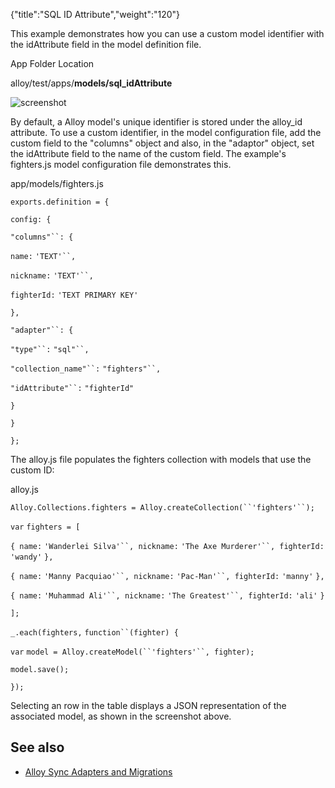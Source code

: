 {"title":"SQL ID Attribute","weight":"120"}

This example demonstrates how you can use a custom model identifier with the idAttribute field in the model definition file.

App Folder Location

alloy/test/apps/**models/sql\_idAttribute**

![screenshot](/Images/appc/download/attachments/41845723/screenshot.png)

By default, a Alloy model's unique identifier is stored under the alloy\_id attribute. To use a custom identifier, in the model configuration file, add the custom field to the "columns" object and also, in the "adaptor" object, set the idAttribute field to the name of the custom field. The example's fighters.js model configuration file demonstrates this.

app/models/fighters.js

`exports.definition = {`

`config: {`

`"columns"``: {`

`name:` `'TEXT'``,`

`nickname:` `'TEXT'``,`

`fighterId:` `'TEXT PRIMARY KEY'`

`},`

`"adapter"``: {`

`"type"``:` `"sql"``,`

`"collection_name"``:` `"fighters"``,`

`"idAttribute"``:` `"fighterId"`

`}`

`}`

`};`

The alloy.js file populates the fighters collection with models that use the custom ID:

alloy.js

`Alloy.Collections.fighters = Alloy.createCollection(``'fighters'``);`

`var` `fighters = [`

`{ name:` `'Wanderlei Silva'``, nickname:` `'The Axe Murderer'``, fighterId:` `'wandy'` `},`

`{ name:` `'Manny Pacquiao'``, nickname:` `'Pac-Man'``, fighterId:` `'manny'` `},`

`{ name:` `'Muhammad Ali'``, nickname:` `'The Greatest'``, fighterId:` `'ali'` `}`

`];`

`_.each(fighters,` `function``(fighter) {`

`var` `model = Alloy.createModel(``'fighters'``, fighter);`

`model.save();`

`});`

Selecting an row in the table displays a JSON representation of the associated model, as shown in the screenshot above.

## See also

* [Alloy Sync Adapters and Migrations](/docs/appc/Alloy_Framework/Alloy_Guide/Alloy_Models/Alloy_Sync_Adapters_and_Migrations/)
